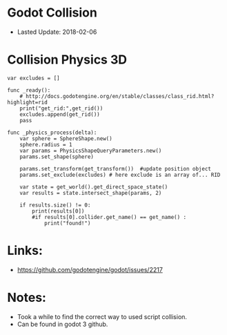 # Godot Collision
 * Lasted Update: 2018-02-06

# Collision Physics 3D

```
var excludes = []

func _ready():
    # http://docs.godotengine.org/en/stable/classes/class_rid.html?highlight=rid
	print("get_rid:",get_rid())
	excludes.append(get_rid())
	pass

func _physics_process(delta):
    var sphere = SphereShape.new()
	sphere.radius = 1
	var params = PhysicsShapeQueryParameters.new()
	params.set_shape(sphere)

    params.set_transform(get_transform())  #update position object
    params.set_exclude(excludes) # here exclude is an array of... RID

    var state = get_world().get_direct_space_state()
	var results = state.intersect_shape(params, 2)

    if results.size() != 0:
		print(results[0])
        #if results[0].collider.get_name() == get_name() :
            print("found!")

```

# Links:
 * https://github.com/godotengine/godot/issues/2217

# Notes:
 * Took a while to find the correct way to used script collision.
 * Can be found in godot 3 github.